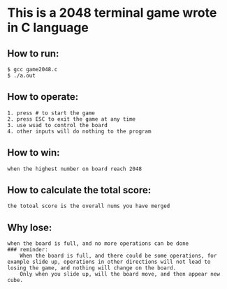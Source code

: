 # This is a 2048 terminal game wrote in C language

## How to run:
    $ gcc game2048.c
    $ ./a.out

## How to operate:
    1. press # to start the game
    2. press ESC to exit the game at any time
    3. use wsad to control the board
    4. other inputs will do nothing to the program 

## How to win:
    when the highest number on board reach 2048

## How to calculate the total score:
    the totoal score is the overall nums you have merged

## Why lose:
    when the board is full, and no more operations can be done
    ### reminder:
        When the board is full, and there could be some operations, for example slide up, operations in other directions will not lead to losing the game, and nothing will change on the board. 
        Only when you slide up, will the board move, and then appear new cube. 
